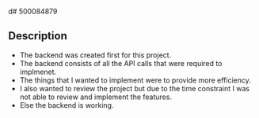d# 500084879

## Description

- The backend was created first for this project.
- The backend consists of all the API calls that were required to implmenet.
- The things that I wanted to implement were to provide more efficiency.
- I also wanted to review the project but due to the time constraint I was not able to review and implement the features.
- Else the backend is working.

  
